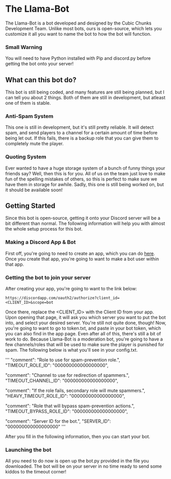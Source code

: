 # The Llama-Bot
The Llama-Bot is a bot developed and designed by the Cubic Chunks Development Team. Unlike most bots, ours is open-source, which lets you customize it all you want to name the bot to how the bot will function.

### Small Warning
You will need to have Python installed with Pip and discord.py before getting the bot onto your server!

## What can this bot do?
This bot is still being coded, and many features are still being planned, but I can tell you about 2 things. Both of them are still in development, but atleast one of them is stable.

### Anti-Spam System
This one is still in development, but it's still pretty reliable. It will detect spam, and send players to a channel for a certain amount of time before being let out. If this fails, there is a backup role that you can give them to completely mute the player.

### Quoting System
Ever wanted to have a huge storage system of a bunch of funny things your friends say? Well, then this is for you. All of us on the team just love to make fun of the spelling mistakes of others, so this is perfect to make sure we have them in storage for awhile. Sadly, this one is still being worked on, but it should be available soon!

## Getting Started
Since this bot is open-source, getting it onto your Discord server will be a bit different than normal. The following information will help you with almost the whole setup process for this bot.

### Making a Discord App & Bot
First off, you're going to need to create an app, which you can do [here](https://discordapp.com/developers/applications/me). Once you create that app, you're going to want to make a bot user within that app.

### Getting the bot to join your server
After creating your app, you're going to want to the link below:

    https://discordapp.com/oauth2/authorize?client_id=<CLIENT_ID>&scope=bot
    
Once there, replace the <CLIENT_ID> with the Client ID from your app. Upon opening that page, it will ask you which server you want to put the bot into, and select your desired server. You're still not quite done, though! Now, you're going to want to go to token.txt, and paste in your bot token, which you can also find in the app page. Even after all of this, there's still a bit of work to do. Because Llama-Bot is a moderation bot, you're going to have a few channels/roles that will be used to make sure the player is punished for spam. The following below is what you'll see in your config.txt.

'''
"comment": "Role to use for spam-prevention role.",
"TIMEOUT_ROLE_ID": "000000000000000000",

"comment": "Channel to use for redirection of spammers.",
"TIMEOUT_CHANNEL_ID": "000000000000000000",

"comment": "If the role fails, secondary role will mute spammers.",
"HEAVY_TIMEOUT_ROLE_ID": "000000000000000000",

"comment": "Role that will bypass spam-prevention actions.",
"TIMEOUT_BYPASS_ROLE_ID": "000000000000000000",

"comment": "Server ID for the bot.",
"SERVER_ID": "000000000000000000"
'''

After you fill in the following information, then you can start your bot.

### Launching the bot
All you need to do now is open up the bot.py provided in the file you downloaded. The bot will be on your server in no time ready to send some kiddos to the timeout corner!
